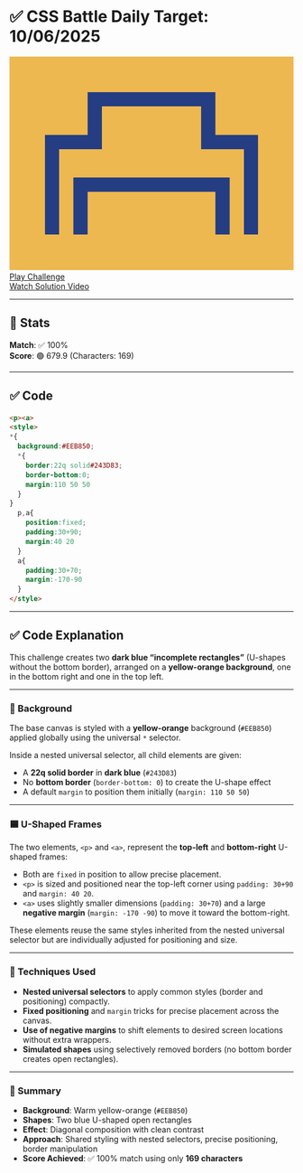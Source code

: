 # ✅ CSS Battle Daily Target: 10/06/2025

![Target](./images/10.png)  
[Play Challenge](https://cssbattle.dev/play/um7i7cUKqD7IVLYsP486)  
[Watch Solution Video](https://youtube.com/shorts/r5B007O3oKs)

---

## 🔢 Stats

**Match**: ✅ 100%  
**Score**: 🟢 679.9 (Characters: 169)

---

## ✅ Code

```html
<p><a>
<style>
*{
  background:#EEB850;
  *{
    border:22q solid#243D83;
    border-bottom:0;
    margin:110 50 50
  }
}
  p,a{
    position:fixed;
    padding:30+90;
    margin:40 20
  }
  a{
    padding:30+70;
    margin:-170-90
  }
</style>
```

---

## ✅ Code Explanation

This challenge creates two **dark blue “incomplete rectangles”** (U-shapes without the bottom border), arranged on a **yellow-orange background**, one in the bottom right and one in the top left.

---

### 🎨 Background

The base canvas is styled with a **yellow-orange** background (`#EEB850`) applied globally using the universal `*` selector.

Inside a nested universal selector, all child elements are given:

* A **22q solid border** in **dark blue** (`#243D83`)
* No **bottom border** (`border-bottom: 0`) to create the U-shape effect
* A default `margin` to position them initially (`margin: 110 50 50`)

---

### 🟦 U-Shaped Frames

The two elements, `<p>` and `<a>`, represent the **top-left** and **bottom-right** U-shaped frames:

* Both are `fixed` in position to allow precise placement.
* `<p>` is sized and positioned near the top-left corner using `padding: 30+90` and `margin: 40 20`.
* `<a>` uses slightly smaller dimensions (`padding: 30+70`) and a large **negative margin** (`margin: -170 -90`) to move it toward the bottom-right.

These elements reuse the same styles inherited from the nested universal selector but are individually adjusted for positioning and size.

---

### 🧠 Techniques Used

* **Nested universal selectors** to apply common styles (border and positioning) compactly.
* **Fixed positioning** and `margin` tricks for precise placement across the canvas.
* **Use of negative margins** to shift elements to desired screen locations without extra wrappers.
* **Simulated shapes** using selectively removed borders (no bottom border creates open rectangles).

---

### 🏁 Summary

* **Background**: Warm yellow-orange (`#EEB850`)
* **Shapes**: Two blue U-shaped open rectangles
* **Effect**: Diagonal composition with clean contrast
* **Approach**: Shared styling with nested selectors, precise positioning, border manipulation
* **Score Achieved**: ✅ 100% match using only **169 characters**
